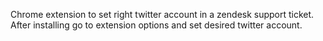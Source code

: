 Chrome extension to set right twitter account in a zendesk support ticket.
After installing go to extension options and set desired twitter account.
